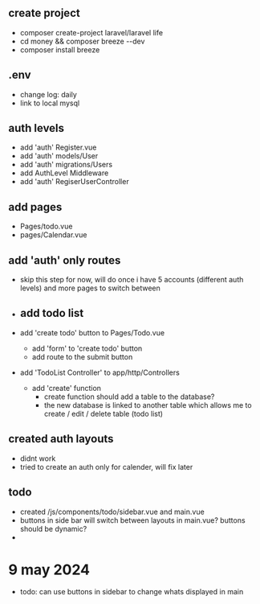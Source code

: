 ## create project

- composer create-project laravel/laravel life
- cd money && composer breeze --dev
- composer install breeze

## .env

- change log: daily
- link to local mysql

## auth levels

- add 'auth' Register.vue
- add 'auth' models/User
- add 'auth' migrations/Users
- add AuthLevel Middleware
- add 'auth' RegiserUserController

## add pages

- Pages/todo.vue
- pages/Calendar.vue

## add 'auth' only routes

- skip this step for now, will do once i have 5 accounts (different auth levels) and more pages to switch between 

- ## add todo list

- add 'create todo' button to Pages/Todo.vue
    - add 'form' to 'create todo' button
    - add route to the submit button
- add 'TodoList Controller' to app/http/Controllers
    - add 'create' function
        - create function should add a table to the database? 
        - the new database is linked to another table which allows me to create / edit / delete table (todo list)
        
## created auth layouts 

- didnt work
- tried to create an auth only for calender, will fix later

## todo

- created /js/components/todo/sidebar.vue and main.vue
- buttons in side bar will switch between layouts in main.vue? buttons should be dynamic?
- 

# 9 may 2024

- todo: can use buttons in sidebar to change whats displayed in main











<!-- resources/js/Components/Todo/Main/List.vue -->

<template>
  <div class="todo-container">
    <div class="todo-list-wrapper">
      <div v-for="list in todoList" :key="list.id" class="todo-list">
        <div
          :class="[
            'p-4',
            'border',
            `border-${list.borderColor}`,
            `bg-${list.bgColor}`,
            'rounded-lg',
            'shadow-md',
            'flex',
            'flex-col',
            'space-y-2',
            'w-[15vw]',
            'h-[40vh]',
            'relative',
          ]"
        >
          <button
            @click="deleteList(list.id)"
            class="absolute top-0 right-0 m-2 text-red-500 hover:text-red-700"
          >
            X
          </button>
          <h2 class="text-xl font-bold">{{ list.name }}</h2>
          <ul class="flex flex-col space-y-2">
            <li v-for="word in list.items.split(' ')" :key="word" class="w-full">
              {{ word }}
            </li>
          </ul>
        </div>
      </div>
    </div>
  </div>
</template>


<script setup>
import { defineProps } from "vue";

defineProps({
  todoList: Array,
});

const deleteList = (id) => {
  todoList.destroy(`/todoList/${id}`)
    .then(() => {
      // Remove the deleted list from the UI
      todoList.value = todoList.value.filter(list => list.id !== id);
    })
    .catch(error => {
      console.error(error);
    });
};

</script>

<style scoped>
.todo-container {
  overflow-x: scroll; /* Force horizontal scrolling */
  width: 100%; /* You can adjust this based on your design */
  max-width: 100vw; /* Ensure the container doesn't exceed the viewport width */
}

.todo-list-wrapper {
  display: flex;
  flex-wrap: nowrap; /* Prevents lists from wrapping to a new line */
  gap: 1rem; /* Adds some space between the lists */
  width: fit-content; /* Ensures the wrapper takes up the necessary width */
}

.todo-list {
  min-width: fit-content; /* Ensures each list only takes up the necessary width */
}
</style>
